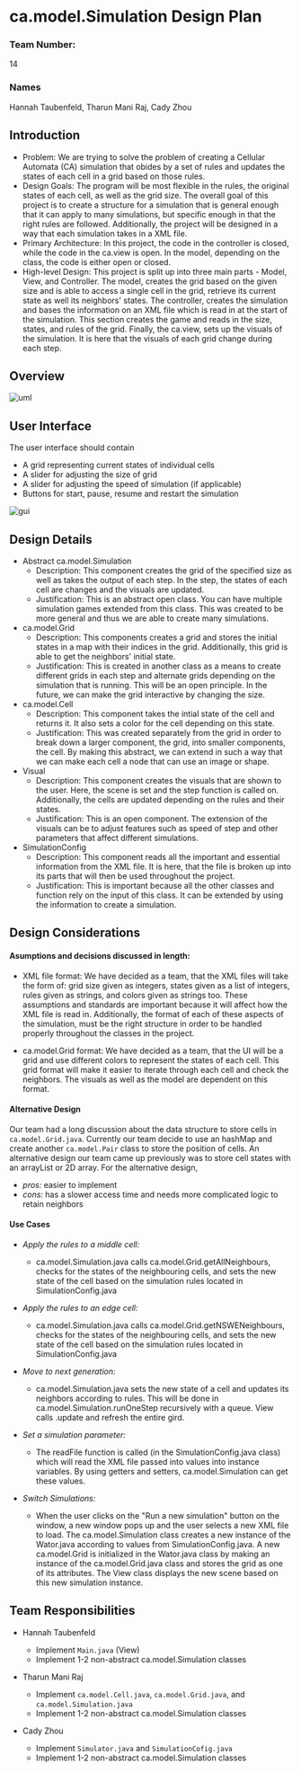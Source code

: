 # ca.model.Simulation Design Plan
### Team Number: 
14
### Names
Hannah Taubenfeld, Tharun Mani Raj, Cady Zhou

## Introduction

* Problem: We are trying to solve the problem of creating a Cellular Automata (CA) simulation that obides by a set of rules and updates the states of each cell in a grid based on those rules. 
* Design Goals: The program will be most flexible in the rules, the original states of each cell, as well as the grid size. The overall goal of this project is to create a structure for a simulation that is general enough that it can apply to many simulations, but specific enough in that the right rules are followed. Additionally, the project will be designed in a way that each simulation takes in a XML file. 
* Primary Architecture: In this project, the code in the controller is closed, while the code in the ca.view is open. In the model, depending on the class, the code is either open or closed. 
* High-level Design: This project is split up into three main parts - Model, View, and Controller. The model, creates the grid based on the given size and is able to access a single cell in the grid, retrieve its current state as well its neighbors' states. The controller, creates the simulation and bases the information on an XML file which is read in at the start of the simulation. This section creates the game and reads in the size, states, and rules of the grid. Finally, the ca.view, sets up the visuals of the simulation. It is here that the visuals of each grid change during each step.  


## Overview
![uml](UML_design.PNG)

## User Interface
The user interface should contain
- A grid representing current states of individual cells
- A slider for adjusting the size of grid
- A slider for adjusting the speed of simulation (if applicable)
- Buttons for start, pause, resume and restart the simulation

![gui](gui_design.jpg)

## Design Details
- Abstract ca.model.Simulation
    - Description: This component creates the grid of the specified size as well as takes the output of each step. In the step, the states of each cell are changes and the visuals are updated.
    - Justification: This is an abstract open class. You can have multiple simulation games extended from this class. This was created to be more general and thus we are able to create many simulations. 
- ca.model.Grid
    - Description: This components creates a grid and stores the initial states in a map with their indices in the grid. Additionally, this grid is able to get the neighbors' initial state. 
    - Justification: This is created in another class as a means to create different grids in each step and alternate grids depending on the simulation that is running. This will be an open principle. In the future, we can make the grid interactive by changing the size. 
- ca.model.Cell
    - Description: This component takes the intial state of the cell and returns it. It also sets a color for the cell depending on this state. 
    - Justification: This was created separately from the grid in order to break down a larger component, the grid, into smaller components, the cell. By making this abstract, we can extend in such a way that we can make each cell a node that can use an image or shape.
- Visual
    - Description: This component creates the visuals that are shown to the user. Here, the scene is set and the step function is called on. Additionally, the cells are updated depending on the rules and their states. 
    - Justification: This is an open component. The extension of the visuals can be to adjust features such as speed of step and other parameters that affect different simulations. 
- SimulationConfig
    - Description: This component reads all the important and essential information from the XML file. It is here, that the file is broken up into its parts that will then be used throughout the project. 
    - Justification: This is important because all the other classes and function rely on the input of this class. It can be extended by using the information to create a simulation. 


## Design Considerations
#### Asumptions and decisions discussed in length:
* XML file format: We have decided as a team, that the XML files will take the form of: grid size given as integers, states given as a list of integers, rules given as strings, and colors given as strings too. These assumptions and standards are important because it will affect how the XML file is read in. Additionally, the format of each of these aspects of the simulation, must be the right structure in order to be handled properly throughout the classes in the project. 

* ca.model.Grid format: We have decided as a team, that the UI will be a grid and use different colors to represent the states of each cell. This grid format will make it easier to iterate through each cell and check the neighbors. The visuals as well as the model are dependent on this format. 

#### Alternative Design 
Our team had a long discussion about the data structure to store cells in ```ca.model.Grid.java```. Currently our team decide to use an hashMap and create another ```ca.model.Pair``` class to store the position of cells. An alternative design our team came up previously was to store cell states with an arrayList or 2D array. For the alternative design,
- *pros:* easier to implement
- *cons:* has a slower access time and needs more complicated logic to retain neighbors


#### Use Cases
- *Apply the rules to a middle cell:* 
    - ca.model.Simulation.java calls ca.model.Grid.getAllNeighbours, checks for the states of the neighbouring cells, and sets the new state of the cell based on the simulation rules located in SimulationConfig.java
- *Apply the rules to an edge cell:*
    - ca.model.Simulation.java calls ca.model.Grid.getNSWENeighbours, checks for the states of the neighbouring cells, and sets the new state of the cell based on the simulation rules located in SimulationConfig.java
- *Move to next generation:*
    - ca.model.Simulation.java sets the new state of a cell and updates its neighbors according to rules. This will be done in ca.model.Simulation.runOneStep recursively with a queue. View calls .update and refresh the entire gird. 
    
- *Set a simulation parameter:*
    - The readFile function is called (in the SimulationConfig.java class) which will read the XML file passed into values into instance variables. By using getters and setters, ca.model.Simulation can get these values. 
    
- *Switch Simulations:*
    - When the user clicks on the "Run a new simulation" button on the window, a new window pops up and the user selects a new XML file to load. The ca.model.Simulation class creates a new instance of the Wator.java according to values from SimulationConfig.java. A new ca.model.Grid is initialized in the Wator.java class by making an instance of the ca.model.Grid.java class and stores the grid as one of its attributes. The View class displays the new scene based on this new simulation instance.
    
## Team Responsibilities

 * Hannah Taubenfeld
     - Implement ```Main.java``` (View)
     - Implement 1-2 non-abstract ca.model.Simulation classes

 * Tharun Mani Raj
     - Implement ```ca.model.Cell.java```, ```ca.model.Grid.java```, and ```ca.model.Simulation.java```
     - Implement 1-2 non-abstract ca.model.Simulation classes

 * Cady Zhou
      - Implement ```Simulator.java``` and ```SimulationCofig.java```
     - Implement 1-2 non-abstract ca.model.Simulation classes
